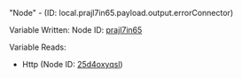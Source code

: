 "Node" - (ID: local.prajl7in65.payload.output.errorConnector)

Variable Written:
Node ID: [prajl7in65](../nodes/prajl7in65.md)

Variable Reads:
* Http (Node ID: [25d4oxyqsl](../nodes/25d4oxyqsl.md))
